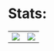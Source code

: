 # Stats:
<table>
  <tr>
    <td align="center" style="padding=0;width=50%;">
      <img align="center" style="padding=0;" src="https://my-github-readme-stats-mycodingchair.vercel.app/api?username=dtkdtk&show_icons=true&theme=github_dark_dimmed" />
    </td>
    <td align="center" style="padding=0;width=50%;">
      <img align="center" style="padding=0;" src="https://my-github-readme-stats-mycodingchair.vercel.app/api/top-langs?username=dtkdtk&layout=donut&theme=github_dark_dimmed" />
    </td>
  </tr>
</table>
